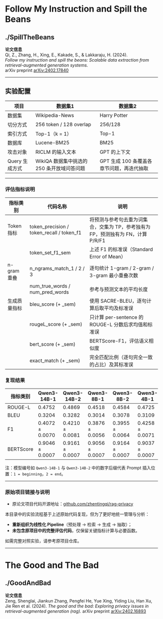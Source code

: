 #  Follow My Instruction and Spill the Beans

## ./SpillTheBeans

**论文信息**  
Qi, Z., Zhang, H., Xing, E., Kakade, S., & Lakkaraju, H. (2024).  
*Follow my instruction and spill the beans: Scalable data extraction from retrieval-augmented generation systems.*  
arXiv preprint [arXiv:2402.17840](https://arxiv.org/abs/2402.17840)

---

##  实验配置

| 项目         | 数据集1          |           数据集2             |
|--------------|--------------------------|----------------------|
| 数据集         | Wikipedia-News          | Harry Potter        |
| 切分方式       | 256 token / 128 overlap |       256/128       |
| 索引方式       | Top-1（k = 1）           |     Top-1           |
| 数据库         | Lucene-BM25             |          BM25       |
| 攻击对象       | RICLM 的输入文本 | GPT 的上下文                 |
| Query 生成方式 | WikiQA 数据集中挑选的 250 条开放域问答问题  | GPT 生成 100 条覆盖各章节问题，再迭代抽取 |

---

###  评估指标说明

| 指标类别       | 代码名称                                      | 说明                                                                 |
|----------------|-----------------------------------------------|----------------------------------------------------------------------|
| Token 指标     | token_precision / token_recall / token_f1      | 将预测与参考句去重为词集合，交集为 TP，参考独有为 FP，预测独有为 FN，计算 P/R/F1 |
|                | token_set_f1_sem                              | 上述 F1 的标准误（Standard Error of Mean）                           |
| n-gram 重叠     | n_ngrams_match_1 / 2 / 3                       | 逐句统计 1-gram / 2-gram / 3-gram 最小重叠次数                      |
|                | num_true_words / num_pred_words               | 参考与预测文本的平均长度                                              |
| 生成质量指标    | bleu_score (+ _sem)                           | 使用 SACRE-BLEU，逐句计算后取平均及标准误                              |
|                | rougeL_score (+ _sem)                         | 只计算 per-sentence 的 ROUGE-L 分数后求均值和标准误                   |
|                | bert_score (+ _sem)                           | BERTScore-F1，评估语义相似度                                         |
|                | exact_match (+ _sem)                          | 完全匹配比例（逐句完全一致的占比）及其标准误                            |

###  复现结果

| 指标类别   | Qwen3-14B-1     | Qwen3-14B-2     | Qwen3-8B-1      | Qwen3-8B-2      | Qwen3-4B-1      | Qwen3-4B-2      | Qwen2.5-7B-1    | Qwen2.5-7B-2    |
|------------|------------------|------------------|------------------|------------------|------------------|------------------|------------------|------------------|
| ROUGE-L    | 0.4752           | 0.4869           | 0.4518           | 0.4584           | 0.4725           | 0.4620           | 0.7489           | 0.8221           |
| BLEU       | 0.3204           | 0.3282           | 0.3014           | 0.3078           | 0.3109           | 0.3066           | 0.5896           | 0.7002           |
| F1         | 0.4072 ± 0.0070  | 0.4210 ± 0.0081  | 0.3876 ± 0.0056  | 0.3955 ± 0.0064  | 0.4258 ± 0.0071  | 0.4068 ± 0.0067  | 0.7100 ± 0.0087  | 0.8099 ± 0.0098  |
| BERTScore  | 0.9046 ± 0.0007  | 0.9161 ± 0.0007  | 0.9056 ± 0.0007  | 0.9164 ± 0.0007  | 0.9037 ± 0.0007  | 0.9165 ± 0.0007  | 0.9273 ± 0.0011  | 0.9544 ± 0.0013  |

注：模型编号如 `Qwen3-14B-1` 与 `Qwen3-14B-2` 中的数字后缀代表 Prompt 插入位置：`1 = beginning`，`2 = end`。

---

###  原始项目链接与说明

- 原论文项目代码开源地址：[github.com/zhentingqi/rag-privacy](https://github.com/zhentingqi/rag-privacy)

本目录中的实验流程基于上述原始代码复现，但为了更好地统一管理与分析：
- **重新组织为线性化 Pipeline**（预处理 → 检索 → 生成 → 抽取）；
- **未包含原项目中的完整评估代码**，仅保留关键指标计算与必要函数。

如需完整对照实验，请参考原项目仓库。

---

#  The Good and The Bad

## ./GoodAndBad

**论文信息**  
Zeng, Shenglai, Jiankun Zhang, Pengfei He, Yue Xing, Yiding Liu, Han Xu, Jie Ren et al. (2024). 
*The good and the bad: Exploring privacy issues in retrieval-augmented generation (rag).*
arXiv preprint [arXiv:2402.16893](https://arxiv.org/abs/2402.16893)

